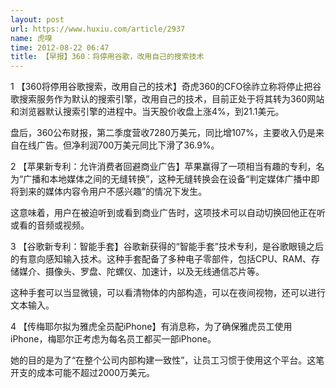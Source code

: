 ```yaml
---
layout: post
url: https://www.huxiu.com/article/2937
name: 虎嗅
time: 2012-08-22 06:47
title: 【早报】360：将停用谷歌，改用自己的搜索技术
---
```

1 【360将停用谷歌搜索，改用自己的技术】奇虎360的CFO徐祚立称将停止把谷歌搜索服务作为默认的搜索引擎，改用自己的技术，目前正处于将其转为360网站和浏览器默认搜索引擎的进程中。当天股价收盘上涨4%，到21.1美元。

盘后，360公布财报，第二季度营收7280万美元，同比增107%，主要收入仍是来自在线广告。但净利润700万美元同比下滑了36.9%。

2 【苹果新专利：允许消费者回避商业广告】苹果赢得了一项相当有趣的专利，名为“广播和本地媒体之间的无缝转换”，这种无缝转换会在设备“判定媒体广播中即将到来的媒体内容令用户不感兴趣”的情况下发生。

这意味着，用户在被迫听到或看到商业广告时，这项技术可以自动切换回他正在听或看的音频或视频。

3 【谷歌新专利：智能手套】谷歌新获得的“智能手套”技术专利，是谷歌眼镜之后的有意向感知输入技术。这种手套配备了多种电子零部件，包括CPU、RAM、存储媒介、摄像头、罗盘、陀螺仪、加速计，以及无线通信芯片等。

这种手套可以当显微镜，可以看清物体的内部构造，可以在夜间视物，还可以进行文本输入。

4 【传梅耶尔拟为雅虎全员配iPhone】有消息称，为了确保雅虎员工使用iPhone，梅耶尔正考虑为每名员工都买一部iPhone。

她的目的是为了“在整个公司内部构建一致性”，让员工习惯于使用这个平台。这笔开支的成本可能不超过2000万美元。

